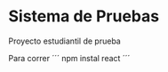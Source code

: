 <h1>Sistema de Pruebas</h1>


Proyecto estudiantil de prueba


Para correr 
´´´ npm instal react ´´´
